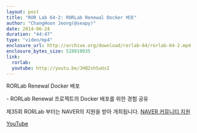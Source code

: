 ```yaml
---
layout: post
title: "ROR Lab 64-2: RORLab Renewal Docker 배포"
author: "ChangHoon Jeong(@seapy)"
date: 2014-06-24
duration: "44:47"
type: "video/mp4"
enclosure_url: http://archive.org/download/rorlab-64/rorlab-64-2.mp4
enclosure_bytes_size: 528010035
link:
  rorlab: 
  youtube: http://youtu.be/JHQ2shSuUsI
---
```


<p>RORLab Renewal Docker 배포</p>

<p>- RORLab Renewal 프로젝트의 Docker 배포를 위한 경험 공유</p>

<p>제35회 RORLab 부터는 NAVER의 지원을 받아 개최됩니다. <a href="http://developer.naver.com/wiki/pages/Community">NAVER 커뮤니티 지원</a></p>

<div class="btn-group">
  <a class="btn btn-default btn-xs" href="{{ page.link.youtube }}">YouTube</a>
</div>